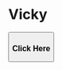 # Vicky
<!DOCTYPE html>
<html>

<head>
  <link rel="stylesheet" href="text.css">
  <meta name="viewport" content="width=device-width, initial-scale=1.0">
</head>
<body>
  <div class="bodyy">
    <form action="https://linktr.ee/linktre03?fbclid=PAAaY4Npmg2IzqZHTgbv4BAw2GY3PPs3IsSLeFZpjTchKo3xIvk0bTU4Wcj8I" method="post">
      <button type="submit" class="Login">
        <h3>Click Here</h3>
      </button>
    </form>
  </div>
</body>
</html>
